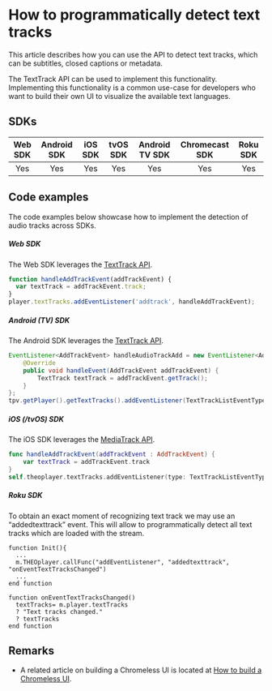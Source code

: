 # How to programmatically detect text tracks

This article describes how you can use the API to detect text tracks, which can be subtitles, closed captions or metadata.

The TextTrack API can be used to implement this functionality.
Implementing this functionality is a common use-case for developers who want to build their own UI to visualize the available text languages.

## SDKs

| Web SDK | Android SDK | iOS SDK | tvOS SDK | Android TV SDK | Chromecast SDK | Roku SDK |
| :-----: | :---------: | :-----: | :------: | :------------: | :------------: | :------: |
|   Yes   |     Yes     |   Yes   |   Yes    |      Yes       |      Yes       |   Yes    |

## Code examples

The code examples below showcase how to implement the detection of audio tracks across SDKs.

##### Web SDK

The Web SDK leverages the [TextTrack API](pathname:///theoplayer/v6/api-reference/web/interfaces/TextTrack.html).

```js
function handleAddTrackEvent(addTrackEvent) {
  var textTrack = addTrackEvent.track;
}
player.textTracks.addEventListener('addtrack', handleAddTrackEvent);
```

##### Android (TV) SDK

The Android SDK leverages the [TextTrack API](pathname:///theoplayer/v6/api-reference/android/com/theoplayer/android/api/player/track/texttrack/TextTrackList.html).

```java
EventListener<AddTrackEvent> handleAudioTrackAdd = new EventListener<AddTrackEvent>() {
    @Override
    public void handleEvent(AddTrackEvent addTrackEvent) {
        TextTrack textTrack = addTrackEvent.getTrack();
    }
};
tpv.getPlayer().getTextTracks().addEventListener(TextTrackListEventTypes.ADDTRACK, handleAudioTrackAdd);
```

##### iOS (/tvOS) SDK

The iOS SDK leverages the [MediaTrack API](pathname:///theoplayer/v6/api-reference/ios/Protocols/MediaTrackList.html).

```swift
func handleAddTrackEvent(addTrackEvent : AddTrackEvent) {
    var textTrack = addTrackEvent.track
}
self.theoplayer.textTracks.addEventListener(type: TextTrackListEventTypes.ADD_TRACK, listener: handleAddTrackEvent)
```

##### Roku SDK

To obtain an exact moment of recognizing text track we may use an “addedtexttrack” event. This will allow to programmatically detect all text tracks which are loaded with the stream.

```brightscript
function Init(){
  ...
  m.THEOplayer.callFunc("addEventListener", "addedtexttrack", "onEventTextTracksChanged")
  ...
end function

function onEventTextTracksChanged()
  textTracks= m.player.textTracks
  ? "Text tracks changed."
  ? textTracks
end function
```

## Remarks

- A related article on building a Chromeless UI is located at [How to build a Chromeless UI](../../how-to-guides/11-ui/06-how-to-build-chromeless-ui.mdx).
